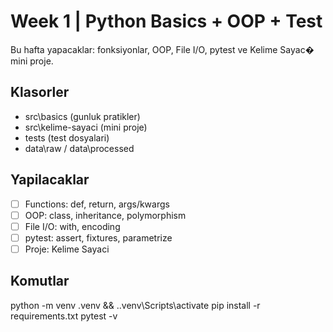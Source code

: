 # Week 1 | Python Basics + OOP + Test

Bu hafta yapacaklar: fonksiyonlar, OOP, File I/O, pytest ve Kelime Sayac� mini proje.

## Klasorler

- src\basics (gunluk pratikler)
- src\kelime-sayaci (mini proje)
- tests (test dosyalari)
- data\raw / data\processed

## Yapilacaklar

- [ ] Functions: def, return, args/kwargs
- [ ] OOP: class, inheritance, polymorphism
- [ ] File I/O: with, encoding
- [ ] pytest: assert, fixtures, parametrize
- [ ] Proje: Kelime Sayaci

## Komutlar

python -m venv .venv && .\.venv\Scripts\activate
pip install -r requirements.txt
pytest -v
